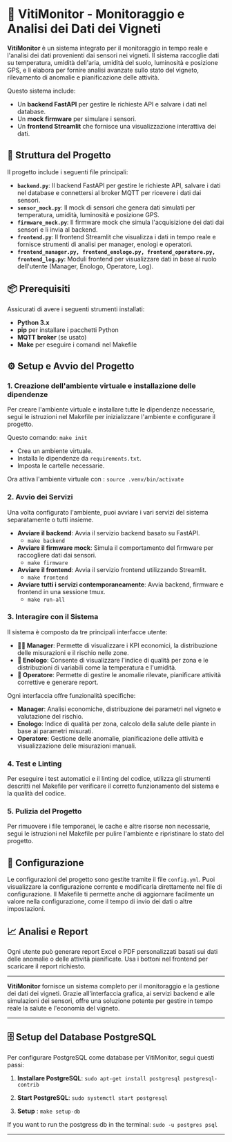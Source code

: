 # 🍇 VitiMonitor - Monitoraggio e Analisi dei Dati dei Vigneti

**VitiMonitor** è un sistema integrato per il monitoraggio in tempo reale e l'analisi dei dati provenienti dai sensori nei vigneti. Il sistema raccoglie dati su temperatura, umidità dell'aria, umidità del suolo, luminosità e posizione GPS, e li elabora per fornire analisi avanzate sullo stato del vigneto, rilevamento di anomalie e pianificazione delle attività.

Questo sistema include:
- Un **backend FastAPI** per gestire le richieste API e salvare i dati nel database.
- Un **mock firmware** per simulare i sensori.
- Un **frontend Streamlit** che fornisce una visualizzazione interattiva dei dati.

## 🚀 Struttura del Progetto

Il progetto include i seguenti file principali:

- **`backend.py`**: Il backend FastAPI per gestire le richieste API, salvare i dati nel database e connettersi al broker MQTT per ricevere i dati dai sensori.
- **`sensor_mock.py`**: Il mock di sensori che genera dati simulati per temperatura, umidità, luminosità e posizione GPS.
- **`firmware_mock.py`**: Il firmware mock che simula l'acquisizione dei dati dai sensori e li invia al backend.
- **`frontend.py`**: Il frontend Streamlit che visualizza i dati in tempo reale e fornisce strumenti di analisi per manager, enologi e operatori.
- **`frontend_manager.py, frontend_enologo.py, frontend_operatore.py, frontend_log.py`**: Moduli frontend per visualizzare dati in base al ruolo dell'utente (Manager, Enologo, Operatore, Log).
  
## 📦 Prerequisiti

Assicurati di avere i seguenti strumenti installati:

- **Python 3.x**
- **pip** per installare i pacchetti Python
- **MQTT broker** (se usato)
- **Make** per eseguire i comandi nel Makefile

## ⚙️ Setup e Avvio del Progetto

### 1. Creazione dell'ambiente virtuale e installazione delle dipendenze

Per creare l'ambiente virtuale e installare tutte le dipendenze necessarie, segui le istruzioni nel Makefile per inizializzare l'ambiente e configurare il progetto.

Questo comando: `make init`
- Crea un ambiente virtuale.
- Installa le dipendenze da `requirements.txt`.
- Imposta le cartelle necessarie.

Ora attiva l'ambiente virtuale con : `source .venv/bin/activate`


### 2. Avvio dei Servizi

Una volta configurato l'ambiente, puoi avviare i vari servizi del sistema separatamente o tutti insieme.

- **Avviare il backend**: Avvia il servizio backend basato su FastAPI.
    - `make backend`
- **Avviare il firmware mock**: Simula il comportamento del firmware per raccogliere dati dai sensori.
    - `make firmware`
- **Avviare il frontend**: Avvia il servizio frontend utilizzando Streamlit.
    - `make frontend`
- **Avviare tutti i servizi contemporaneamente**: Avvia backend, firmware e frontend in una sessione tmux.
    - `make run-all`

### 3. Interagire con il Sistema

Il sistema è composto da tre principali interfacce utente:

- **👨‍💼 Manager**: Permette di visualizzare i KPI economici, la distribuzione delle misurazioni e il rischio nelle zone.
- **🍷 Enologo**: Consente di visualizzare l'indice di qualità per zona e le distribuzioni di variabili come la temperatura e l'umidità.
- **👷 Operatore**: Permette di gestire le anomalie rilevate, pianificare attività correttive e generare report.

Ogni interfaccia offre funzionalità specifiche:
- **Manager**: Analisi economiche, distribuzione dei parametri nel vigneto e valutazione del rischio.
- **Enologo**: Indice di qualità per zona, calcolo della salute delle piante in base ai parametri misurati.
- **Operatore**: Gestione delle anomalie, pianificazione delle attività e visualizzazione delle misurazioni manuali.

### 4. Test e Linting

Per eseguire i test automatici e il linting del codice, utilizza gli strumenti descritti nel Makefile per verificare il corretto funzionamento del sistema e la qualità del codice.

### 5. Pulizia del Progetto

Per rimuovere i file temporanei, le cache e altre risorse non necessarie, segui le istruzioni nel Makefile per pulire l'ambiente e ripristinare lo stato del progetto.

## 📝 Configurazione

Le configurazioni del progetto sono gestite tramite il file `config.yml`. Puoi visualizzare la configurazione corrente e modificarla direttamente nel file di configurazione. Il Makefile ti permette anche di aggiornare facilmente un valore nella configurazione, come il tempo di invio dei dati o altre impostazioni.

## 📈 Analisi e Report

Ogni utente può generare report Excel o PDF personalizzati basati sui dati delle anomalie o delle attività pianificate. Usa i bottoni nel frontend per scaricare il report richiesto.

---

**VitiMonitor** fornisce un sistema completo per il monitoraggio e la gestione dei dati dei vigneti. Grazie all'interfaccia grafica, ai servizi backend e alle simulazioni dei sensori, offre una soluzione potente per gestire in tempo reale la salute e l'economia del vigneto.

---

## 🗄️ Setup del Database PostgreSQL

Per configurare PostgreSQL come database per VitiMonitor, segui questi passi:

1. **Installare PostgreSQL**: `sudo apt-get install postgresql postgresql-contrib`

2. **Start PostgreSQL**: `sudo systemctl start postgresql`

3. **Setup** : `make setup-db`

If you want to run the postgress db in the terminal: `sudo -u postgres psql`

---
